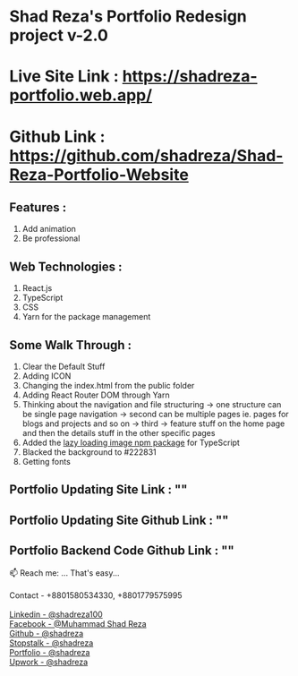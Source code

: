 # Shad Reza's Portfolio Redesign project v-2.0

# Live Site Link : https://shadreza-portfolio.web.app/

# Github Link : https://github.com/shadreza/Shad-Reza-Portfolio-Website

## Features :

1. Add animation
2. Be professional

## Web Technologies :

1. React.js
2. TypeScript
3. CSS
4. Yarn for the package management

## Some Walk Through :

1. Clear the Default Stuff
2. Adding ICON
3. Changing the index.html from the public folder
4. Adding React Router DOM through Yarn
5. Thinking about the navigation and file structuring
   -> one structure can be single page navigation
   -> second can be multiple pages ie. pages for blogs and projects and so on
   -> third -> feature stuff on the home page and then the details stuff in the other specific pages
6. Added the [lazy loading image npm package](https://www.npmjs.com/package/react-lazy-load-image-component) for TypeScript
7. Blacked the background to #222831
8. Getting fonts

## Portfolio Updating Site Link : ""

## Portfolio Updating Site Github Link : ""

## Portfolio Backend Code Github Link : ""

📫 Reach me: ... That's easy...<br/>
<br/>Contact - +8801580534330, +8801779575995 <br/>
<br/>[Linkedin - @shadreza100](https://www.linkedin.com/in/shadreza100/) <br/>
[Facebook - @Muhammad Shad Reza](https://www.facebook.com/profile.php?id=100009732251679) <br/>
[Github - @shadreza](https://github.com/shadreza) <br/>
[Stopstalk - @shadreza](https://www.stopstalk.com/user/profile/shadreza) <br/>
[Portfolio - @shadreza](https://shadreza-portfolio.web.app/) <br/>
[Upwork - @shadreza](https://www.upwork.com/freelancers/~01623a467bb4b97e80) <br/>
